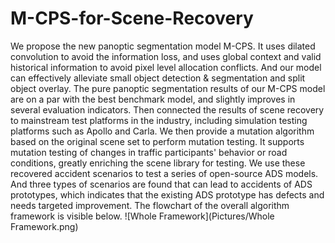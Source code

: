 # M-CPS-for-Scene-Recovery
We propose the new panoptic segmentation model M-CPS. It uses dilated convolution to avoid the information loss, and uses global context and valid historical information to avoid pixel level allocation conflicts. And our model can effectively alleviate small object detection & segmentation and split object overlay. The pure panoptic segmentation results of our M-CPS model are on a par with the best benchmark model, and slightly improves in several evaluation indicators.
Then connected the results of scene recovery to mainstream test platforms in the industry, including simulation testing platforms such as Apollo and Carla. We then provide a mutation algorithm based on the original scene set to perform mutation testing. It supports mutation testing of changes in traffic participants' behavior or road conditions, greatly enriching the scene library for testing.
We use these recovered accident scenarios to test a series of open-source ADS models. And three types of scenarios are found that can lead to accidents of ADS prototypes, which indicates that the existing ADS prototype has defects and needs targeted improvement.
The flowchart of the overall algorithm framework is visible below. 
![Whole Framework](Pictures/Whole Framework.png)
